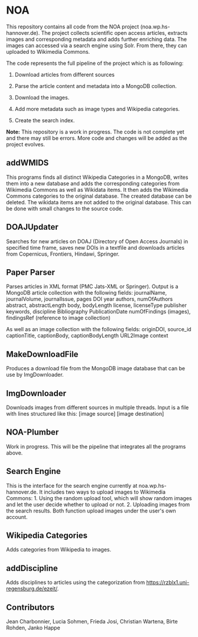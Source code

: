 # NOA
This repository contains all code from the NOA project (noa.wp.hs-hannover.de). The project collects scientific open access articles, extracts images and corresponding metadata and adds further enriching data. The images can accessed via a search engine using Solr. From there, they can uploaded to Wikimedia Commons.

The code represents the full pipeline of the project which is as following:

1. Download articles from different sources

2. Parse the article content and metadata into a MongoDB collection.

3. Download the images.

4. Add more metadata such as image types and Wikipedia categories.

5. Create the search index.


**Note:** This repository is a work in progress. The code is not complete yet and there may still be errors. More code and changes will be added as the project evolves.

## addWMIDS
This programs finds all distinct Wikipedia Categories in a MongoDB, writes them into a new database and adds the corresponding categories from Wikimedia Commons as well as Wikidata items. It then adds the Wikimedia Commons categories to the original database. The created database can be deleted. The wikidata items are not added to the original database. This can be done with small changes to the source code.

## DOAJUpdater
Searches for new articles on DOAJ (Directory of Open Access Journals) in specified time frame, saves new DOIs in a textfile and downloads articles from Copernicus, Frontiers, Hindawi, Springer.

## Paper Parser
Parses articles in XML format (PMC Jats-XML or Springer). Output is a MongoDB article collection with the following fields:
journalName, journalVolume, journalIssue, pages
DOI
year
authors, numOfAuthors
abstract, abstractLength
body, bodyLength
license, licenseType
publisher
keywords, discipline
Bibliography
PublicationDate
numOfFindings (images), findingsRef (reference to image collection)

As well as an image collection with the following fields:
originDOI, source_id
captionTitle, captionBody, captionBodyLength
URL2Image
context


## MakeDownloadFile
Produces a download file from the MongoDB image database that can be use by ImgDownloader.

## ImgDownloader
Downloads images from different sources in multiple threads. Input is a file with lines structured like this: [image source] [image destination]

## NOA-Plumber
Work in progress. This will be the pipeline that integrates all the programs above.

## Search Engine
This is the interface for the search engine currently at noa.wp.hs-hannover.de. It includes two ways to upload images to Wikimedia Commons: 1. Using the random upload tool, which will show random images and let the user decide whether to upload or not. 2. Uploading images from the search results. Both function upload images under the user's own account.

## Wikipedia Categories
Adds categories from Wikipedia to images.

## addDiscipline
Adds disciplines to articles using the categorization from https://rzblx1.uni-regensburg.de/ezeit/.



## Contributors
Jean Charbonnier, Lucia Sohmen, Frieda Josi, Christian Wartena, Birte Rohden, Janko Happe
